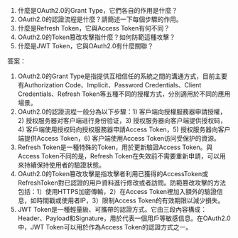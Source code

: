 1. 什麼是OAuth2.0的Grant Type，它們各自的作用是什麼？
2. OAuth2.0的認證流程是什麼？請簡述一下每個步驟的作用。
3. 什麼是Refresh Token，它與Access Token有何不同？
4. OAuth2.0的Token篡改攻擊指什麼？如何防範這種攻擊？
5. 什麼是JWT Token，它與OAuth2.0有什麼關聯？

答案：
1. OAuth2.0的Grant Type是指提供互相信任的系統之間的溝通方式，目前主要有Authorization Code、Implicit、Password Credentials、Client Credentials、Refresh Token等五種不同的授權方式，分別適用於不同的應用場景。
2. OAuth2.0的認證流程一般分為以下步驟：1) 客戶端向授權服務器申請授權，2) 授权服务器对客户端进行身份验证，3) 授权服务器向客户端提供授权码，4) 客戶端使用授权码向授权服務器申請Access Token，5) 授权服务器向客户端提供Access Token，6) 客户端使用Access Token访问受保护的資源。
3. Refresh Token是一種特殊的Token，用於更新驗證Access Token。與Access Token不同的是，Refresh Token在失效前不需要重新申請，可以用來持續保持使用者的驗證狀態。
4. OAuth2.0的Token篡改攻擊是指攻擊者利用已獲得的AccessToken或RefreshToken對已認證的用戶資料進行修改或者訪問。防範篡改攻擊的方法包括：1）使用HTTPS加密傳輸，2）在Access Token裡加入額外的驗證信息，如時間戳或使用者IP，3）限制Access Token的有效期限以減少損失。
5. JWT Token是一種輕量級、可攜帶的認證方式。它由三段內容構成：Header、Payload和Signature，用於代表一個用戶等敏感信息。在OAuth2.0中，JWT Token可以用於作為Access Token的認證方式之一。